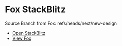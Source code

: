 # Fox StackBlitz

Source Branch from Fox: refs/heads/next/new-design

- [Open StackBlitz](https://stackblitz.com/github/assecosolutions/fox-stackblitz/tree/503258fa7016626511d646944fe84d8c92d7c7fd?terminal=start)
- [View Fox](https://github.com/assecosolutions/fox/tree/9d1eadc785ac44c22e5465ca23df9563615dae7f)

